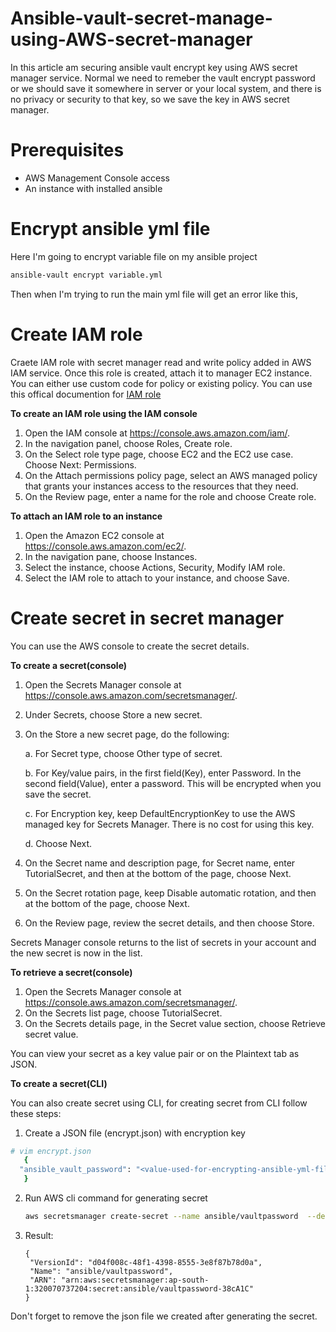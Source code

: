 # Ansible-vault-secret-manage-using-AWS-secret-manager

In this article am securing ansible vault encrypt key using AWS secret manager service. Normal we need to remeber the vault encrypt password or we should save it somewhere in server or your local system, and there is no privacy or security to that key, so we save the key in AWS secret manager.

# Prerequisites

- AWS Management Console access
- An instance with installed ansible

# Encrypt ansible yml file

Here I'm going to encrypt variable file on my ansible project

```bash
ansible-vault encrypt variable.yml
```

Then when I'm trying to run the main yml file will get an error like this,


# Create IAM role

Craete IAM role with secret manager read and write policy added in AWS IAM service. Once this role is created, attach it to manager EC2 instance. You can either use custom code for policy or existing policy. You can use this offical documention for [IAM role](https://docs.aws.amazon.com/AWSEC2/latest/UserGuide/iam-roles-for-amazon-ec2.html)

**To create an IAM role using the IAM console**

  1. Open the IAM console at https://console.aws.amazon.com/iam/.
  2. In the navigation panel, choose Roles, Create role.
  3. On the Select role type page, choose EC2 and the EC2 use case. Choose Next: Permissions.
  4. On the Attach permissions policy page, select an AWS managed policy that grants your instances access to the resources that they need.
  5. On the Review page, enter a name for the role and choose Create role.

**To attach an IAM role to an instance**

   1. Open the Amazon EC2 console at https://console.aws.amazon.com/ec2/.
   2. In the navigation pane, choose Instances.
   3. Select the instance, choose Actions, Security, Modify IAM role.
   4. Select the IAM role to attach to your instance, and choose Save.

#  Create secret in secret manager

You can use the AWS console to create the secret details.

**To create a secret(console)**

   1. Open the Secrets Manager console at https://console.aws.amazon.com/secretsmanager/.
   2. Under Secrets, choose Store a new secret.
   3. On the Store a new secret page, do the following:
   
      a. For Secret type, choose Other type of secret.
      
      b. For Key/value pairs, in the first field(Key), enter Password. In the second field(Value), enter a password. This will be encrypted when you save the secret.
      
      c. For Encryption key, keep DefaultEncryptionKey to use the AWS managed key for Secrets Manager. There is no cost for using this key.
      
      d. Choose Next.
      
   4. On the Secret name and description page, for Secret name, enter TutorialSecret, and then at the bottom of the page, choose Next.
   5. On the Secret rotation page, keep Disable automatic rotation, and then at the bottom of the page, choose Next.
   6. On the Review page, review the secret details, and then choose Store.

Secrets Manager console returns to the list of secrets in your account and the new secret is now in the list.

**To retrieve a secret(console)**

   1. Open the Secrets Manager console at https://console.aws.amazon.com/secretsmanager/.
   2. On the Secrets list page, choose TutorialSecret.
   3. On the Secrets details page, in the Secret value section, choose Retrieve secret value.

You can view your secret as a key value pair or on the Plaintext tab as JSON.



**To create a secret(CLI)**

You can also create secret using CLI, for creating secret from CLI follow these steps:

  1. Create a JSON file (encrypt.json) with encryption key
  ```bash
  # vim encrypt.json
     {
    "ansible_vault_password": "<value-used-for-encrypting-ansible-yml-file>"
     }
   ```
  2. Run AWS cli command for generating secret
     ```bash
     aws secretsmanager create-secret --name ansible/vaultpassword  --description "Secret" --secret-string file://encrypt.json --region ap-south-1

     ```
  3. Result:
       ```
       {
        "VersionId": "d04f008c-48f1-4398-8555-3e8f87b78d0a", 
        "Name": "ansible/vaultpassword", 
        "ARN": "arn:aws:secretsmanager:ap-south-1:320070737204:secret:ansible/vaultpassword-38cA1C"
       }
       ```
Don't forget to remove the json file we created after generating the secret.
